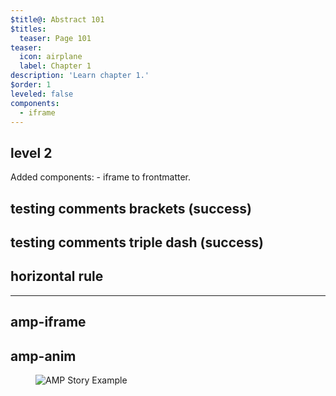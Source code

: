 ```yaml
---
$title@: Abstract 101
$titles:
  teaser: Page 101
teaser:
  icon: airplane
  label: Chapter 1
description: 'Learn chapter 1.'
$order: 1
leveled: false
components:
  - iframe
---
```


## level 2

Added components:  - iframe to frontmatter.

## testing comments brackets (success)

[This is a comment that will be hidden.]: #

## testing comments triple dash (success)

<!---
your comment goes here
and here
--->


## horizontal rule

***

## amp-iframe

<amp-iframe width="400" height="225"
    sandbox="allow-scripts allow-same-origin"
    layout="responsive"
    src="https://giphy.com/embed/OWabwoEn7ezug">
  <amp-img placeholder layout="fill"
      src="https://ampproject-b5f4c.firebaseapp.com/examples/images/kittens-biting.jpg"></amp-img>
</amp-iframe>


## amp-anim

<figure class="centered-fig">
  <amp-anim width="300" height="533" layout="fixed" alt="AMP Story Example" src="https://github.com/ampproject/amphtml/raw/main/extensions/amp-story/img/amp-story.gif">
    <noscript>
      <img alt="AMP Story Example" src="https://github.com/ampproject/amphtml/raw/main/extensions/amp-story/img/amp-story.gif" />
    </noscript>
  </amp-anim>
</figure>
